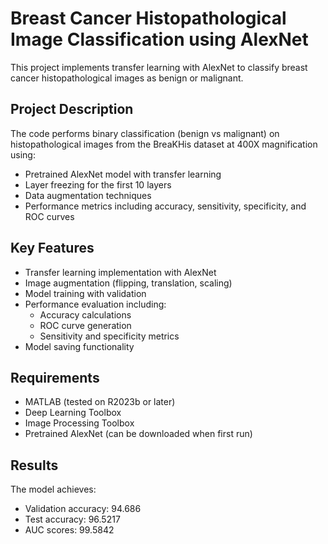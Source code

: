 # Breast Cancer Histopathological Image Classification using AlexNet

This project implements transfer learning with AlexNet to classify breast cancer histopathological images as benign or malignant.

## Project Description

The code performs binary classification (benign vs malignant) on histopathological images from the BreaKHis dataset at 400X magnification using:
- Pretrained AlexNet model with transfer learning
- Layer freezing for the first 10 layers
- Data augmentation techniques
- Performance metrics including accuracy, sensitivity, specificity, and ROC curves

## Key Features

- Transfer learning implementation with AlexNet
- Image augmentation (flipping, translation, scaling)
- Model training with validation
- Performance evaluation including:
  - Accuracy calculations
  - ROC curve generation
  - Sensitivity and specificity metrics
- Model saving functionality

## Requirements

- MATLAB (tested on R2023b or later)
- Deep Learning Toolbox
- Image Processing Toolbox
- Pretrained AlexNet (can be downloaded when first run)

## Results

The model achieves:
- Validation accuracy: 94.686
- Test accuracy: 96.5217
- AUC scores: 99.5842
